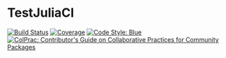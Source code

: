 # TestJuliaCI

[![Build Status](https://github.com/alexriss/TestJuliaCI.jl/actions/workflows/CI.yml/badge.svg?branch=master)](https://github.com/alexriss/TestJuliaCI.jl/actions/workflows/CI.yml?query=branch%3Amaster)
[![Coverage](https://codecov.io/gh/alexriss/TestJuliaCI.jl/branch/master/graph/badge.svg)](https://codecov.io/gh/alexriss/TestJuliaCI.jl)
[![Code Style: Blue](https://img.shields.io/badge/code%20style-blue-4495d1.svg)](https://github.com/invenia/BlueStyle)
[![ColPrac: Contributor's Guide on Collaborative Practices for Community Packages](https://img.shields.io/badge/ColPrac-Contributor's%20Guide-blueviolet)](https://github.com/SciML/ColPrac)

